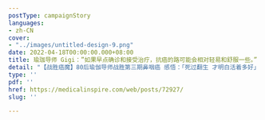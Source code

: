 ```yaml
---
postType: campaignStory
languages:
- zh-CN
cover:
- "../images/untitled-design-9.png"
date: 2022-04-18T00:00:00.000+08:00
title: 瑜珈导师 Gigi：”如果早点确诊和接受治疗，抗癌的路可能会相对轻易和舒服一些。”
detail: "【战胜癌魔】80后瑜伽导师战胜第三期鼻咽癌 感悟：「死过翻生 才明白活着多好」"
type: ''
pdf: ''
href: https://medicalinspire.com/web/posts/72927/
slug: ''

---
```

